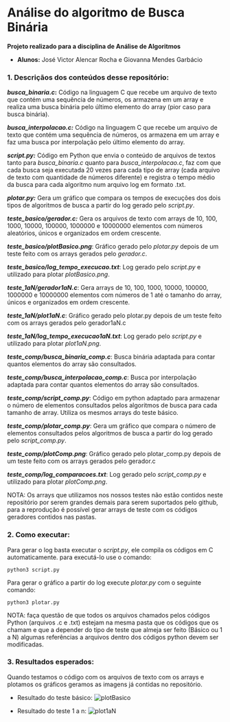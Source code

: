 # Análise do algoritmo de Busca Binária
**Projeto realizado para a disciplina de Análise de Algoritmos**

* **Alunos:** José Victor Alencar Rocha e Giovanna Mendes Garbácio

### 1. Descriçãos dos conteúdos desse repositório:

**_busca_binaria.c_:** Código na linguagem C que recebe um arquivo de texto que contém uma sequência de números, os armazena em um array e realiza uma busca binária pelo último elemento do array (pior caso para busca binária).

**_busca_interpolacao.c:_** Código na linguagem C que recebe um arquivo de texto que contém uma sequência de números, os armazena em um array e faz uma busca por interpolação pelo último elemento do array.

**_script.py:_** Código em Python que envia o conteúdo de arquivos de textos tanto para  _busca_binaria.c_ quanto para _busca_interpolacao.c_, faz com que cada busca seja executada 20 vezes para cada tipo de array (cada arquivo de texto com quantidade de números diferente) e registra o tempo médio da busca para cada algoritmo num arquivo log em formato .txt.

**_plotar.py:_** Gera um gráfico que compara os tempos de execuções dos dois tipos de algoritmos de busca a partir do log gerado pelo _script.py_.

**_teste_basico/gerador.c:_** Gera os arquivos de texto com arrays de 10, 100, 1000, 10000, 100000, 1000000 e 10000000 elementos com números aleatórios, únicos e organizados em ordem crescente.

**_teste_basico/plotBasico.png_**: Gráfico gerado pelo _plotar.py_ depois de um teste feito com os arrays gerados pelo _gerador.c_.

**_teste_basico/log_tempo_execucao.txt_**: Log gerado pelo _script.py_ e utilizado para plotar _plotBasico.png_.

**_teste_1aN/gerador1aN.c_**: Gera arrays de 10, 100, 1000, 10000, 100000, 1000000 e 10000000 elementos com números de 1 até o tamanho do array, únicos e organizados em ordem crescente.

**_teste_1aN/plot1aN.c_**: Gráfico gerado pelo plotar.py depois de um teste feito com os arrays gerados pelo gerador1aN.c

**_teste_1aN/log_tempo_execucao1aN.txt_**: Log gerado pelo _script.py_ e utilizado para plotar _plot1aN.png_.

**_teste_comp/busca_binaria_comp.c_**: Busca binária adaptada para contar quantos elementos do array são consultados.

**_teste_comp/busca_interpolacao_comp.c_**: Busca por interpolação adaptada para contar quantos elementos do array são consultados.

**_teste_comp/script_comp.py_**: Código em python adaptado para armazenar o número de elementos consultados pelos algoritmos de busca para cada tamanho de array. Utiliza os mesmos arrays do teste básico.

**_teste_comp/plotar_comp.py_**: Gera um gráfico que compara o número de elementos consultados pelos algoritmos de busca a partir do log gerado pelo _script_comp.py_.

**_teste_comp/plotComp.png_**: Gráfico gerado pelo plotar_comp.py depois de um teste feito com os arrays gerados pelo gerador.c

**_teste_comp/log_comparacoes.txt_**: Log gerado pelo _script_comp.py_ e utilizado para plotar _plotComp.png_.

NOTA: Os arrays que utilizamos nos nossos testes não estão contidos neste repositório por serem grandes demais para serem suportados pelo github, para a reprodução é possível gerar arrays de teste com os códigos geradores contidos nas pastas.


### 2. Como executar:

Para gerar o log basta executar o _script.py_, ele compila os códigos em C automaticamente. para executá-lo use o comando: 
```
python3 script.py
```

Para gerar o gráfico a partir do log execute _plotar.py_ com o seguinte comando: 
```
python3 plotar.py
```
NOTA: faça questão de que todos os arquivos chamados pelos códigos Python (arquivos .c e .txt) estejam na mesma pasta que os códigos que os chamam e que a depender do tipo de teste que almeja ser feito (Básico ou 1 a N) algumas referências a arquivos dentro dos códigos python devem ser modificadas.


### 3. Resultados esperados: 

Quando testamos o código com os arquivos de texto com os arrays e plotamos os gráficos geramos as imagens já contidas no repositório.

* Resultado do teste básico:
![plotBasico](https://github.com/user-attachments/assets/6c9c011c-cc3d-4e23-b183-a8ee0c080670)


* Resultado do teste 1 a n:
![plot1aN](https://github.com/user-attachments/assets/42554d67-1b64-430c-926b-ce1701e76dde)

